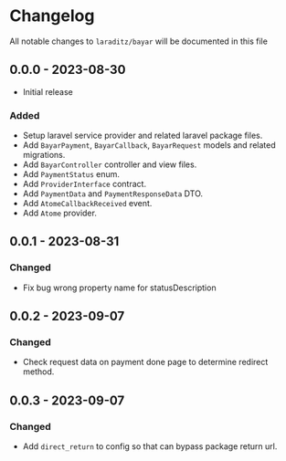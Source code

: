 # Changelog

All notable changes to `laraditz/bayar` will be documented in this file

## 0.0.0 - 2023-08-30

- Initial release

### Added
- Setup laravel service provider and related laravel package files.
- Add `BayarPayment`, `BayarCallback`, `BayarRequest` models and related migrations.
- Add `BayarController` controller and view files.
- Add `PaymentStatus` enum.
- Add `ProviderInterface` contract.
- Add `PaymentData` and `PaymentResponseData` DTO.
- Add `AtomeCallbackReceived` event.
- Add `Atome` provider.


## 0.0.1 - 2023-08-31

### Changed
- Fix bug wrong property name for statusDescription

## 0.0.2 - 2023-09-07

### Changed
- Check request data on payment done page to determine redirect method.

## 0.0.3 - 2023-09-07

### Changed
- Add `direct_return` to config so that can bypass package return url.
